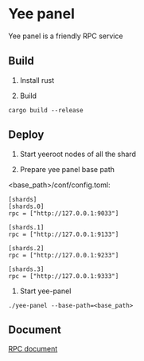 # Yee panel

Yee panel is a friendly RPC service

## Build

1. Install rust

1. Build
```
cargo build --release
```

## Deploy

1. Start yeeroot nodes of all the shard

1. Prepare yee panel base path

<base_path>/conf/config.toml: 
```
[shards]
[shards.0]
rpc = ["http://127.0.0.1:9033"]

[shards.1]
rpc = ["http://127.0.0.1:9133"]

[shards.2]
rpc = ["http://127.0.0.1:9233"]

[shards.3]
rpc = ["http://127.0.0.1:9333"]

```

1. Start yee-panel
```
./yee-panel --base-path=<base_path>
```

## Document

[RPC document](./docs/RPC.md)

